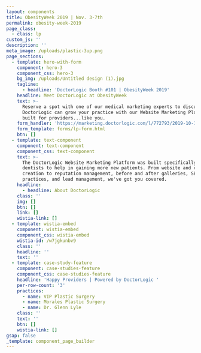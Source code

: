 ```yaml
---
layout: components
title: ObesityWeek 2019 | Nov. 3-7th
permalink: obesity-week-2019
page_class:
  - class: lp
custom_js: ''
description: ''
meta_image: /uploads/plastic-3up.png
page_sections:
  - template: hero-with-form
    component: hero-3
    component_css: hero-3
    bg_img: /uploads/Untitled design (1).jpg
    tagline:
      - headline: 'DoctorLogic Booth #101 | ObesityWeek 2019'
    headline: Meet DoctorLogic at ObesityWeek
    text: >-
      Reserve a spot with one of our medical marketing experts to discuss how
      DoctorLogic can grow your practice with our Website Marketing Platform
      built for providers...like you. 
    form_handler: 'https://marketing.doctorlogic.com/l/772793/2019-10-14/3jdhs'
    form_template: forms/lp-form.html
    btn: []
  - template: text-component
    component: text-component
    component_css: text-component
    text: >-
      The DoctorLogic Website Marketing Platform was built specifically for
      dentists to help in gaining more new patients. From website and content
      creation to reputation management, before and after galleries, SEO best
      practices, and lead management, we've got you covered. 
    headline:
      - headline: About DoctorLogic
    class: ''
    img: []
    btn: []
    link: []
    wistia-link: []
  - template: wistia-embed
    component: wistia-embed
    component_css: wistia-embed
    wistia-id: /w7jgkunbv9
    class: ''
    headline: ''
    text: ''
  - template: case-study-feature
    component: case-studies-feature
    component_css: case-studies-feature
    headline: 'Happy Providers | Powered by DoctorLogic '
    per-row-count: '3'
    practices:
      - name: VIP Plastic Surgery
      - name: Morales Plastic Surgery
      - name: Dr. Glenn Lyle
    class: ''
    text: ''
    btn: []
    wistia-link: []
gsap: false
_template: component_page_builder
---
```


